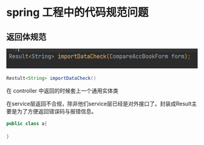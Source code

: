 # spring 工程中的代码规范问题
## 返回体规范
![](./attachments/Pasted%20image%2020220429151150.png)
```java
Restult<String> importDataCheck()
```
在 controller 中返回的时候套上一个通用实体类


在service层返回不合规，除非他们service层已经是对外接口了。封装成Result主要是为了方便返回错误码与报错信息。
``` java
public class a{

}
```